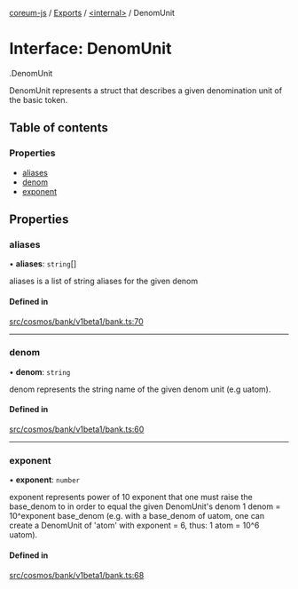 [coreum-js](../README.md) / [Exports](../modules.md) / [<internal\>](../modules/internal_.md) / DenomUnit

# Interface: DenomUnit

[<internal>](../modules/internal_.md).DenomUnit

DenomUnit represents a struct that describes a given
denomination unit of the basic token.

## Table of contents

### Properties

- [aliases](internal_.DenomUnit.md#aliases)
- [denom](internal_.DenomUnit.md#denom)
- [exponent](internal_.DenomUnit.md#exponent)

## Properties

### aliases

• **aliases**: `string`[]

aliases is a list of string aliases for the given denom

#### Defined in

[src/cosmos/bank/v1beta1/bank.ts:70](https://github.com/PulsaraIO/coreum-js/blob/63824e3/src/cosmos/bank/v1beta1/bank.ts#L70)

___

### denom

• **denom**: `string`

denom represents the string name of the given denom unit (e.g uatom).

#### Defined in

[src/cosmos/bank/v1beta1/bank.ts:60](https://github.com/PulsaraIO/coreum-js/blob/63824e3/src/cosmos/bank/v1beta1/bank.ts#L60)

___

### exponent

• **exponent**: `number`

exponent represents power of 10 exponent that one must
raise the base_denom to in order to equal the given DenomUnit's denom
1 denom = 10^exponent base_denom
(e.g. with a base_denom of uatom, one can create a DenomUnit of 'atom' with
exponent = 6, thus: 1 atom = 10^6 uatom).

#### Defined in

[src/cosmos/bank/v1beta1/bank.ts:68](https://github.com/PulsaraIO/coreum-js/blob/63824e3/src/cosmos/bank/v1beta1/bank.ts#L68)
